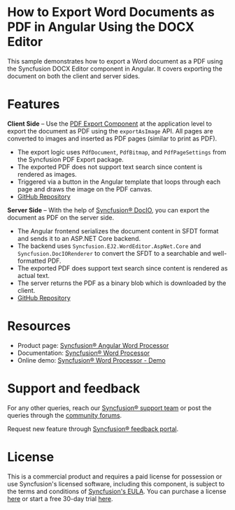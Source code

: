 # How to Export Word Documents as PDF in Angular Using the DOCX Editor

This sample demonstrates how to export a Word document as a PDF using the Syncfusion DOCX Editor component in Angular. It covers exporting the document on both the client and server sides.

# Features 

**Client Side** – Use the [PDF Export Component](https://www.npmjs.com/package/@syncfusion/ej2-pdf-export) at the application level to export the document as PDF using the `exportAsImage` API. All pages are converted to images and inserted as PDF pages (similar to print as PDF).  
- The export logic uses `PdfDocument`, `PdfBitmap`, and `PdfPageSettings` from the Syncfusion PDF Export package.  
- The exported PDF does not support text search since content is rendered as images.  
- Triggered via a button in the Angular template that loops through each page and draws the image on the PDF canvas.  
- [GitHub Repository](https://github.com/SyncfusionExamples/Export-document-as-PDF-in-Angular/tree/master/Client%20side%20export)

**Server Side** – With the help of [Syncfusion® DocIO](https://www.nuget.org/packages/Syncfusion.DocIORenderer), you can export the document as PDF on the server side.  
- The Angular frontend serializes the document content in SFDT format and sends it to an ASP.NET Core backend.  
- The backend uses `Syncfusion.EJ2.WordEditor.AspNet.Core` and `Syncfusion.DocIORenderer` to convert the SFDT to a searchable and well-formatted PDF.  
- The exported PDF does support text search since content is rendered as actual text.  
- The server returns the PDF as a binary blob which is downloaded by the client.  
- [GitHub Repository](https://github.com/SyncfusionExamples/Export-document-as-PDF-in-Angular/tree/master/Server%20side%20export)

# Resources 

- Product page: [Syncfusion® Angular Word Processor](https://www.syncfusion.com/docx-editor-sdk/angular-docx-editor)    
- Documentation: [Syncfusion® Word Processor](https://help.syncfusion.com/document-processing/word/word-processor/angular/getting-started)   
- Online demo: [Syncfusion® Word Processor - Demo](https://document.syncfusion.com/demos/docx-editor/angular/#/bootstrap5/document-editor/default) 

# Support and feedback 

For any other queries, reach our [Syncfusion® support team](https://support.syncfusion.com/?utm_source=github&utm_medium=listing&utm_campaign=github-github-documenteditor-examples) or post the queries through the [community forums](https://www.syncfusion.com/forums?utm_source=github&utm_medium=listing&utm_campaign=github-github-documenteditor-examples).  

Request new feature through [Syncfusion® feedback portal](https://www.syncfusion.com/feedback?utm_source=github&utm_medium=listing&utm_campaign=github-github-documenteditor-examples).

# License

This is a commercial product and requires a paid license for possession or use Syncfusion's licensed software, including this component, is subject to the terms and conditions of [Syncfusion's EULA](https://www.syncfusion.com/license/studio/22.2.5/syncfusion_essential_studio_eula.pdf?utm_source=github&utm_medium=listing&utm_campaign=github-github-documenteditor-examples). You can purchase a license [here](https://www.syncfusion.com/sales/unlimitedlicense) or start a free 30-day trial [here](https://www.syncfusion.com/account/manage-trials/start-trials?utm_source=github&utm_medium=listing&utm_campaign=github-github-documenteditor-examples).
